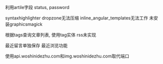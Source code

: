 利用artile字段 status, password

syntaxhighlighter dropzone无法压缩
inline_angular_templates无法工作
未安装graphicsmagick

根据tags查询文章列表, 使用tag实体
rss未实现

最近留言单独保存
最近浏览功能

使用api.woshinidezhu.com和img.woshinidezhu.com取代端口